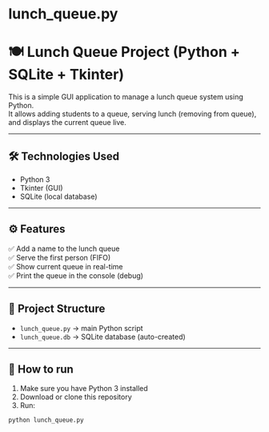 # lunch_queue.py
# 🍽️ Lunch Queue Project (Python + SQLite + Tkinter)

This is a simple GUI application to manage a lunch queue system using Python.  
It allows adding students to a queue, serving lunch (removing from queue), and displays the current queue live.

---

## 🛠 **Technologies Used**
- Python 3
- Tkinter (GUI)
- SQLite (local database)

---

## ⚙️ **Features**
✅ Add a name to the lunch queue  
✅ Serve the first person (FIFO)  
✅ Show current queue in real-time  
✅ Print the queue in the console (debug)

---

## 🧩 **Project Structure**
- `lunch_queue.py` → main Python script
- `lunch_queue.db` → SQLite database (auto-created)

---

## 🐍 **How to run**
1. Make sure you have Python 3 installed
2. Download or clone this repository
3. Run:
```bash
python lunch_queue.py
